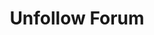 ---
title: Unfollow Forum
excerpt: |-
  Unfollow a forum.

  Required scopes:
  + **post**
api:
  file: lolzteam-public-api-forum.json
  operationId: Forums.Unfollow
deprecated: false
hidden: false
metadata:
  title: ''
  description: ''
  robots: index
next:
  description: ''
---